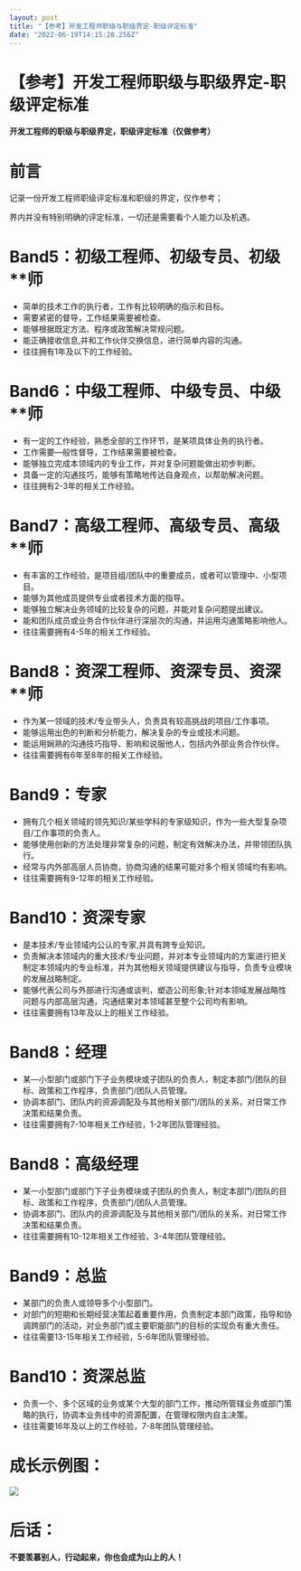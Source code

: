 ```yaml
---
layout: post
title: "【参考】开发工程师职级与职级界定-职级评定标准"
date: "2022-06-19T14:15:28.256Z"
---
```

【参考】开发工程师职级与职级界定-职级评定标准
=======================

**开发工程师的职级与职级界定，职级评定标准（仅做参考）**

前言
==

记录一份开发工程师职级评定标准和职级的界定，仅作参考；

界内并没有特别明确的评定标准，一切还是需要看个人能力以及机遇。

Band5：初级工程师、初级专员、初级\*\*师
========================

*   简单的技术工作的执行者，工作有比较明确的指示和目标。
*   需要紧密的督导，工作结果需要被检查。
*   能够根据既定方法、程序或政策解决常规问题。
*   能正确接收信息,并和工作伙伴交换信息，进行简单内容的沟通。
*   往往拥有1年及以下的工作经验。

Band6：中级工程师、中级专员、中级\*\*师
========================

*   有一定的工作经验，熟悉全部的工作环节，是某项具体业务的执行者。
*   工作需要—般性督导，工作结果需要被检查。
*   能够独立完成本领域内的专业工作，并对复杂问题能做出初步判断。
*   具备一定的沟通技巧，能够有策略地传达自身观点，以帮助解决问题。
*   往往拥有2-3年的相关工作经验。

Band7：高级工程师、高级专员、高级\*\*师
========================

*   有丰富的工作经验，是项目组/团队中的重要成员，或者可以管理中、小型项目。
*   能够为其他成员提供专业或者技术方面的指导。
*   能够独立解决业务领域的比较复杂的问题，并能对复杂问题提出建议。
*   能和团队成员或业务合作伙伴进行深层次的沟通，并运用沟通策略影响他人。
*   往往需要拥有4-5年的相关工作经验。

Band8：资深工程师、资深专员、资深\*\*师
========================

*   作为某一领域的技术/专业带头人，负责具有较高挑战的项目/工作事项。
*   能够运用出色的判断和分析能力，解决复杂的专业或技术问题。
*   能运用娴熟的沟通技巧指导、影响和说服他人，包括内外部业务合作伙伴。
*   往往需要拥有6年至8年的相关工作经验。

Band9：专家
========

*   拥有几个相关领域的领先知识/某些学科的专家级知识，作为一些大型复杂项目/工作事项的负责人。
*   能够使用创新的方法处理非常复杂的问题，制定有效解决办法，并带领团队执行。
*   经常与内外部高层人员协商，协商沟通的结果可能对多个相关领域均有影响。
*   往往需要拥有9-12年的相关工作经验。

Band10：资深专家
===========

*   是本技术/专业领域内公认的专家,并具有跨专业知识。
*   负责解决本领域内的重大技术/专业问题，并对本专业领域内的方案进行把关制定本领域内的专业标准，并为其他相关领域提供建议与指导，负责专业模块的发展战略制定。
*   能够代表公司与外部进行沟通或谈判，塑造公司形象;针对本领域发展战略性问题与内部高层沟通，沟通结果对本领域甚至整个公司均有影响。
*   往往需要拥有13年及以上的相关工作经验。

Band8：经理
========

*   某—小型部门或部门下子业务模块或子团队的负责人，制定本部门/团队的目标、政策和工作程序，负责部门/团队人员管理。
*   协调本部门、团队内的资源调配及与其他相关部门/团队的关系，对日常工作决策和结果负责。
*   往往需要拥有7-10年相关工作经验，1-2年团队管理经验。

Band8：高级经理
==========

*   某一小型部门或部门下子业务模块或子团队的负责人，制定本部门/团队的目标、政策和工作程序，负责部门/团队人员管理。
*   协调本部门、团队内的资源调配及与其他相关部门/团队的关系，对日常工作决策和结果负责。
*   往往需要拥有10-12年相关工作经验，3-4年团队管理经验。

Band9：总监
========

*   某部门的负责人或领导多个小型部门。
*   对部门的短期和长期经营决策起着重要作用，负责制定本部门政策，指导和协调跨部门的活动，对业务部门或主要职能部门的目标的实现负有重大责任。
*   往往需要13-15年相关工作经验，5-6年团队管理经验。

Band10：资深总监
===========

*   负责一个、多个区域的业务或某个大型的部门工作，推动所管辖业务或部门策略的执行，协调本业务线中的资源配置，在管理权限内自主决策。
*   往往需要16年及以上的工作经验，7-8年团队管理经验。

成长示例图：
======

![](https://img2022.cnblogs.com/blog/1869035/202206/1869035-20220619221310568-1898314170.png)

后话：
===

**不要羡慕别人，行动起来，你也会成为山上的人！**